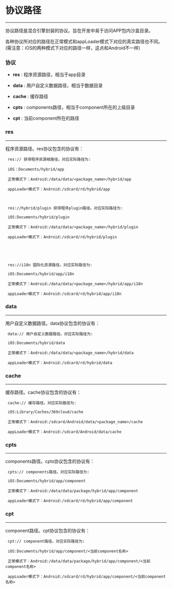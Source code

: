 # 协议路径

***

协议路径是混合引擎封装的协议。旨在开发中易于访问APP包内沙盒目录。

各种协议所对应的路径在正常模式和appLoader模式下对应的真实路径也不同。(需注意：iOS的两种模式下对应的路径一样，这点和Android不一样)





### <div id="协议">协议</div>

* **res** : 程序资源路径，相当于app目录

* **data** : 用户自定义数据路径，相当于数据目录

* **cache** : 缓存路径

* **cpts** : components路径，相当于component所在的上级目录

* **cpt** : 当前component所在的路径



### res

***

程序资源路径。res协议包含的协议有：





	 res:// 获得程序资源根路径。对应实际路径为:

	 iOS：Documents/hybrid/app

	 正常模式下：Android:/data/data/<package_name>/hybrid/app

	 appLoader模式下：Android:/sdcard/rd/hybrid/app

	 

	 res://hybrid/plugin 获得程序plugin路径。对应实际路径为:

	 iOS:Documents/hybrid/plugin

	 正常模式下：Android:/data/data/<package_name>/hybrid/plugin

	 appLoader模式下：Android:/sdcard/rd/hybrid/plugin

	 

	 

	 res://i18n 国际化资源路径。对应实际路径为:

	 iOS:Documents/hybrid/app/i18n

	 正常模式下：Android:/data/data/<package_name>/hybrid/app/i18n

	 appLoader模式下：Android:/sdcard/rd/hybrid/app/i18n







### data

***

用户自定义数据路径。data协议包含的协议有：





	 data:// 用户自定义数据路径。对应实际路径为:

	 iOS:Documents/hybrid/data

	 正常模式下：Android:/data/data/<package_name>/hybrid/data

	 appLoader模式下：Android:/sdcard/rd/hybrid/data

 

 

### cache

***

缓存路径。cache协议包含的协议有：





	 cache:// 缓存路径。对应实际路径为:

	 iOS:Library/Caches/369cloud/cache

	 正常模式下：Android:/sdcard/Android/data/<package_name>/cache

	 appLoader模式下：Android:/sdcard/Android/data/cache

 

 

### cpts

***

components路径。cpts协议包含的协议有：





	 cpts:// components路径。对应实际路径为:

	 iOS:Documents/hybrid/app/component

	 正常模式下：Android:/data/data/package/hybrid/app/component

	 appLoader模式下：Android:/sdcard/rd/hybrid/app/component

 



### cpt

***

component路径。cpt协议包含的协议有：





	 cpt:// component路径。对应实际路径为:

	 iOS:Documents/hybrid/app/component/<当前component名称>

	 正常模式下：Android:/data/data/package/hybrid/app/component/<当前component名称>

	 appLoader模式下：Android:/sdcard/rd/hybrid/app/component/<当前component名称>

 